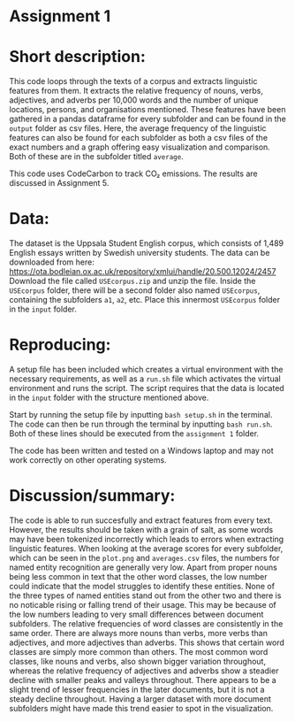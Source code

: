# Assignment 1

# Short description:
This code loops through the texts of a corpus and extracts linguistic features from them. It extracts the relative frequency of nouns, verbs, adjectives, and adverbs per 10,000 words and the number of unique locations, persons, and organisations mentioned. These features have been gathered in a pandas dataframe for every subfolder and can be found in the ```output``` folder as csv files. Here, the average frequency of the linguistic features can also be found for each subfolder as both a csv files of the exact numbers and a graph offering easy visualization and comparison. Both of these are in the subfolder titled ```average```.

This code uses CodeCarbon to track CO₂ emissions. The results are discussed in Assignment 5.

# Data:
The dataset is the Uppsala Student English corpus, which consists of 1,489 English essays written by Swedish university students. 
The data can be downloaded from here: https://ota.bodleian.ox.ac.uk/repository/xmlui/handle/20.500.12024/2457
Download the file called ```USEcorpus.zip``` and unzip the file. Inside the ```USEcorpus``` folder, there will be a second folder also named ```USEcorpus```, containing the subfolders ```a1```, ```a2```, etc. Place this innermost ```USEcorpus``` folder in the ```input``` folder.

# Reproducing:
A setup file has been included which creates a virtual environment with the necessary requirements, as well as a ```run.sh``` file which activates the virtual environment and runs the script. The script requires that the data is located in the ```input``` folder with the structure mentioned above. 

Start by running the setup file by inputting ```bash setup.sh``` in the terminal. 
The code can then be run through the terminal by inputting ```bash run.sh```.
Both of these lines should be executed from the ```assignment 1``` folder.

The code has been written and tested on a Windows laptop and may not work correctly on other operating systems.

# Discussion/summary:
The code is able to run succesfully and extract features from every text. However, the results should be taken with a grain of salt, as some words may have been tokenized incorrectly which leads to errors when extracting linguistic features.
When looking at the average scores for every subfolder, which can be seen in the ```plot.png``` and ```averages.csv``` files, the numbers for named entity recognition are generally very low. Apart from proper nouns being less common in text that the other word classes, the low number could indicate that the model struggles to identify these entities. None of the three types of named entities stand out from the other two and there is no noticable rising or falling trend of their usage. This may be because of the low numbers leading to very small differences between document subfolders. 
The relative frequencies of word classes are consistently in the same order. There are always more nouns than verbs, more verbs than adjectives, and more adjectives than adverbs. This shows that certain word classes are simply more common than others. The most common word classes, like nouns and verbs, also shown bigger variation throughout, whereas the relative frequency of adjectives and adverbs show a steadier decline with smaller peaks and valleys throughout.
There appears to be a slight trend of lesser frequencies in the later documents, but it is not a steady decline throughout. Having a larger dataset with more document subfolders might have made this trend easier to spot in the visualization.